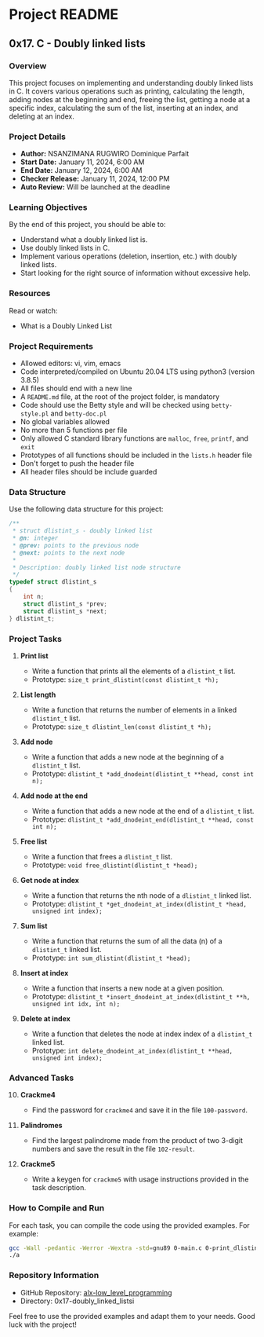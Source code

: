 # Project README

## 0x17. C - Doubly linked lists

### Overview
This project focuses on implementing and understanding doubly linked lists in C. It covers various operations such as printing, calculating the length, adding nodes at the beginning and end, freeing the list, getting a node at a specific index, calculating the sum of the list, inserting at an index, and deleting at an index.

### Project Details
- **Author:** NSANZIMANA RUGWIRO Dominique Parfait
- **Start Date:** January 11, 2024, 6:00 AM
- **End Date:** January 12, 2024, 6:00 AM
- **Checker Release:** January 11, 2024, 12:00 PM
- **Auto Review:** Will be launched at the deadline

### Learning Objectives
By the end of this project, you should be able to:
- Understand what a doubly linked list is.
- Use doubly linked lists in C.
- Implement various operations (deletion, insertion, etc.) with doubly linked lists.
- Start looking for the right source of information without excessive help.

### Resources
Read or watch:
- What is a Doubly Linked List

### Project Requirements
- Allowed editors: vi, vim, emacs
- Code interpreted/compiled on Ubuntu 20.04 LTS using python3 (version 3.8.5)
- All files should end with a new line
- A `README.md` file, at the root of the project folder, is mandatory
- Code should use the Betty style and will be checked using `betty-style.pl` and `betty-doc.pl`
- No global variables allowed
- No more than 5 functions per file
- Only allowed C standard library functions are `malloc`, `free`, `printf`, and `exit`
- Prototypes of all functions should be included in the `lists.h` header file
- Don't forget to push the header file
- All header files should be include guarded

### Data Structure
Use the following data structure for this project:
```c
/**
 * struct dlistint_s - doubly linked list
 * @n: integer
 * @prev: points to the previous node
 * @next: points to the next node
 *
 * Description: doubly linked list node structure
 */
typedef struct dlistint_s
{
    int n;
    struct dlistint_s *prev;
    struct dlistint_s *next;
} dlistint_t;
```

### Project Tasks
1. **Print list**
    - Write a function that prints all the elements of a `dlistint_t` list.
    - Prototype: `size_t print_dlistint(const dlistint_t *h);`

2. **List length**
    - Write a function that returns the number of elements in a linked `dlistint_t` list.
    - Prototype: `size_t dlistint_len(const dlistint_t *h);`

3. **Add node**
    - Write a function that adds a new node at the beginning of a `dlistint_t` list.
    - Prototype: `dlistint_t *add_dnodeint(dlistint_t **head, const int n);`

4. **Add node at the end**
    - Write a function that adds a new node at the end of a `dlistint_t` list.
    - Prototype: `dlistint_t *add_dnodeint_end(dlistint_t **head, const int n);`

5. **Free list**
    - Write a function that frees a `dlistint_t` list.
    - Prototype: `void free_dlistint(dlistint_t *head);`

6. **Get node at index**
    - Write a function that returns the nth node of a `dlistint_t` linked list.
    - Prototype: `dlistint_t *get_dnodeint_at_index(dlistint_t *head, unsigned int index);`

7. **Sum list**
    - Write a function that returns the sum of all the data (n) of a `dlistint_t` linked list.
    - Prototype: `int sum_dlistint(dlistint_t *head);`

8. **Insert at index**
    - Write a function that inserts a new node at a given position.
    - Prototype: `dlistint_t *insert_dnodeint_at_index(dlistint_t **h, unsigned int idx, int n);`

9. **Delete at index**
    - Write a function that deletes the node at index index of a `dlistint_t` linked list.
    - Prototype: `int delete_dnodeint_at_index(dlistint_t **head, unsigned int index);`

### Advanced Tasks
10. **Crackme4**
    - Find the password for `crackme4` and save it in the file `100-password`.

11. **Palindromes**
    - Find the largest palindrome made from the product of two 3-digit numbers and save the result in the file `102-result`.

12. **Crackme5**
    - Write a keygen for `crackme5` with usage instructions provided in the task description.

### How to Compile and Run
For each task, you can compile the code using the provided examples. For example:
```bash
gcc -Wall -pedantic -Werror -Wextra -std=gnu89 0-main.c 0-print_dlistint.c -o a
./a
```

### Repository Information
- GitHub Repository: [alx-low_level_programming](https://github.com/Rugwiroparfait/alx-low_level_programming)
- Directory: 0x17-doubly_linked_listsi

Feel free to use the provided examples and adapt them to your needs. Good luck with the project!
